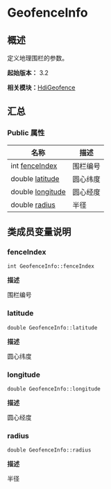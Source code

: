 # GeofenceInfo


## 概述

定义地理围栏的参数。

**起始版本：** 3.2

**相关模块：**[HdiGeofence](_hdi_geofence.md)


## 汇总


### Public 属性

| 名称 | 描述 | 
| -------- | -------- |
| int [fenceIndex](#fenceindex) | 围栏编号  | 
| double [latitude](#latitude) | 圆心纬度  | 
| double [longitude](#longitude) | 圆心经度  | 
| double [radius](#radius) | 半径  | 


## 类成员变量说明


### fenceIndex

```
int GeofenceInfo::fenceIndex
```
**描述**

围栏编号


### latitude

```
double GeofenceInfo::latitude
```
**描述**

圆心纬度


### longitude

```
double GeofenceInfo::longitude
```
**描述**

圆心经度


### radius

```
double GeofenceInfo::radius
```
**描述**

半径
